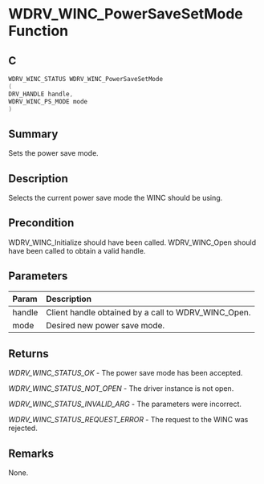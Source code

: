# WDRV_WINC_PowerSaveSetMode Function

## C

```c
WDRV_WINC_STATUS WDRV_WINC_PowerSaveSetMode
(
DRV_HANDLE handle,
WDRV_WINC_PS_MODE mode
)
```

## Summary

Sets the power save mode.  

## Description

Selects the current power save mode the WINC should be using.

## Precondition

WDRV_WINC_Initialize should have been called. WDRV_WINC_Open should have been called to obtain a valid handle.  

## Parameters

| Param | Description |
|:----- |:----------- |
| handle | Client handle obtained by a call to WDRV_WINC_Open. |
| mode | Desired new power save mode.  

## Returns

*WDRV_WINC_STATUS_OK* - The power save mode has been accepted.

*WDRV_WINC_STATUS_NOT_OPEN* - The driver instance is not open.

*WDRV_WINC_STATUS_INVALID_ARG* - The parameters were incorrect.

*WDRV_WINC_STATUS_REQUEST_ERROR* - The request to the WINC was rejected.
 

## Remarks

None.  


